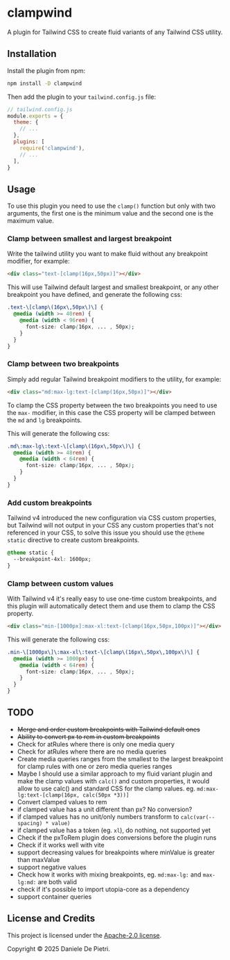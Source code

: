 # clampwind

A plugin for Tailwind CSS to create fluid variants of any Tailwind CSS utility.


## Installation

Install the plugin from npm:

```sh
npm install -D clampwind
```

Then add the plugin to your `tailwind.config.js` file:

```js
// tailwind.config.js
module.exports = {
  theme: {
    // ...
  },
  plugins: [
    require('clampwind'),
    // ...
  ],
}
```

## Usage

To use this plugin you need to use the `clamp()` function but only with two arguments, the first one is the minimum value and the second one is the maximum value.

### Clamp between smallest and largest breakpoint

Write the tailwind utility you want to make fluid without any breakpoint modifier, for example:

```html
<div class="text-[clamp(16px,50px)]"></div>
```

This will use Tailwind default largest and smallest breakpoint, or any other breakpoint you have defined, and generate the following css:

```css
.text-\[clamp\(16px\,50px\)\] {
  @media (width >= 40rem) {
    @media (width < 96rem) {
      font-size: clamp(16px, ... , 50px);
    }
  }
}
```
### Clamp between two breakpoints

Simply add regular Tailwind breakpoint modifiers to the utility, for example:

```html
<div class="md:max-lg:text-[clamp(16px,50px)]"></div>
```

To clamp the CSS property between the two breakpoints you need to use the `max-` modifier, in this case the CSS property will be clamped between the `md` and `lg` breakpoints.

This will generate the following css:

```css
.md\:max-lg\:text-\[clamp\(16px\,50px\)\] {
  @media (width >= 48rem) {
    @media (width < 64rem) {
      font-size: clamp(16px, ... , 50px);
    }
  }
}
```

### Add custom breakpoints

Tailwind v4 introduced the new configuration via CSS custom properties, but Tailwind will not output in your CSS any custom properties that's not referenced in your CSS, to solve this issue you should use the `@theme static` directive to create custom breakpoints.

```css
@theme static {
  --breakpoint-4xl: 1600px;
}
```

### Clamp between custom values

With Tailwind v4 it's really easy to use one-time custom breakpoints, and this plugin will automatically detect them and use them to clamp the CSS property.

```html
<div class="min-[1000px]:max-xl:text-[clamp(16px,50px,100px)]"></div>
```

This will generate the following css:

```css
.min-\[1000px\]\:max-xl\:text-\[clamp\(16px\,50px\,100px\)\] {
  @media (width >= 1000px) {
    @media (width < 64rem) {
      font-size: clamp(16px, ... , 50px);
    }
  }
}
```

## TODO

- ~~Merge and order custom breakpoints with Tailwind default ones~~
- ~~Ability to convert px to rem in custom breakpoints~~
- Check for atRules where there is only one media query
- Check for atRules where there are no media queries
- Create media queries ranges from the smallest to the largest breakpoint for clamp rules with one or zero media queries ranges
- Maybe I should use a similar approach to my fluid variant plugin and make the clamp values with `calc()` and custom properties, it would allow to use calc() and standard CSS for the clamp values. eg. `md:max-lg:text-[clamp(16px, calc(50px *3))]`
- Convert clamped values to rem
- if clamped value has a unit different than px? No conversion? 
- if clamped values has no unit/only numbers transform to `calc(var(--spacing) * value)`
- if clamped value has a token (eg. `xl`), do nothing, not supported yet
- Check if the pxToRem plugin does conversions before the plugin runs
- Check if it works well with vite
- support decreasing values for breakpoints where minValue is greater than maxValue
- support negative values
- Check how it works with mixing breakpoints, eg. `md:max-lg:` and `max-lg:md:` are both valid
- check if it's possible to import utopia-core as a dependency
- support container queries


## License and Credits

This project is licensed under the [Apache-2.0 license](https://apache.org/licenses/LICENSE-2.0).

Copyright © 2025 Daniele De Pietri.